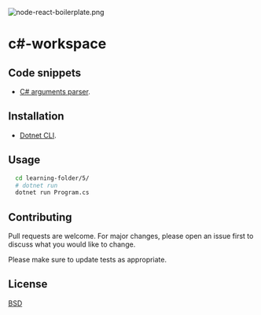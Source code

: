 ![node-react-boilerplate.png](https://github.com/kkamara/useful/blob/main/node-react-boilerplate.png?raw=true)

# c#-workspace



## Code snippets

* [C# arguments parser](https://github.com/kkamara/playground/blob/main/c%23/learning-folder/8/Program.cs).

## Installation

* [Dotnet CLI](https://dotnet.microsoft.com/en-us/download).

## Usage

```bash
  cd learning-folder/5/
  # dotnet run
  dotnet run Program.cs
```

## Contributing
Pull requests are welcome. For major changes, please open an issue first to discuss what you would like to change.

Please make sure to update tests as appropriate.

## License
[BSD](https://opensource.org/licenses/BSD-3-Clause)
